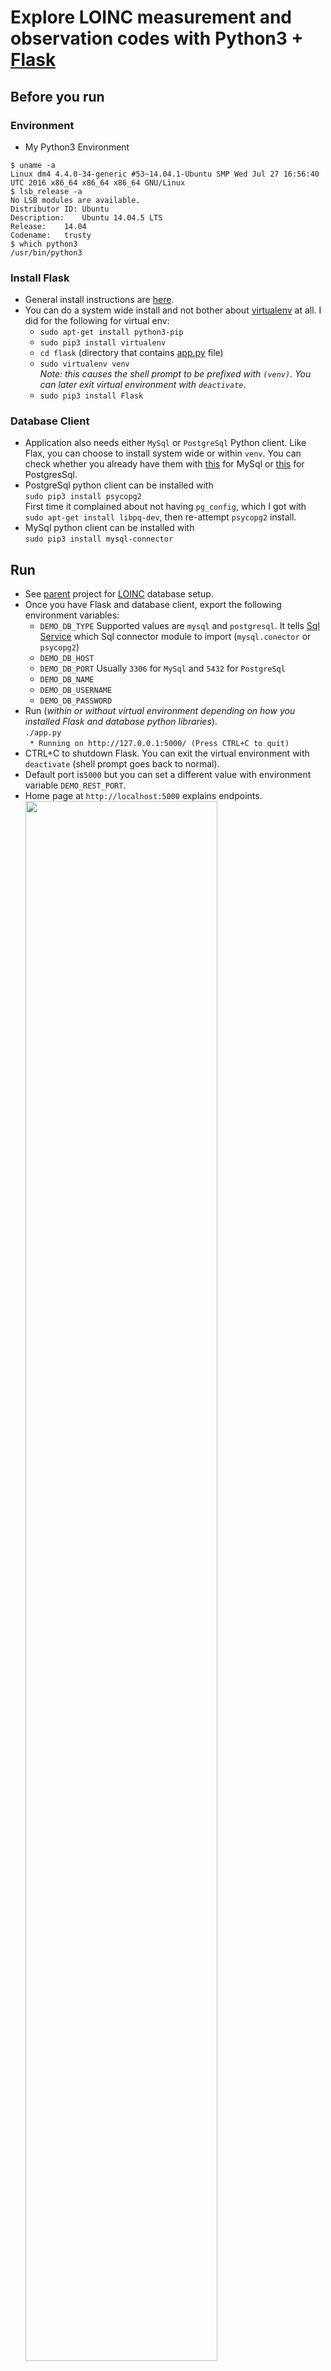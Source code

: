 
# Explore LOINC measurement and observation codes with Python3 + [Flask](http://flask.pocoo.org)
## Before you run
### Environment
* My Python3 Environment  
```
$ uname -a 
Linux dm4 4.4.0-34-generic #53~14.04.1-Ubuntu SMP Wed Jul 27 16:56:40 UTC 2016 x86_64 x86_64 x86_64 GNU/Linux
$ lsb_release -a
No LSB modules are available.
Distributor ID:	Ubuntu
Description:	Ubuntu 14.04.5 LTS
Release:	14.04
Codename:	trusty
$ which python3
/usr/bin/python3
```

### Install Flask
* General install instructions are [here](http://flask.pocoo.org/docs/0.11/installation).
* You can do a system wide install and not bother about [virtualenv](http://docs.python-guide.org/en/latest/dev/virtualenvs) at all. I did for the following for virtual env:
  * `sudo apt-get install python3-pip`
  * `sudo pip3 install virtualenv`
  * `cd flask` (directory that contains [app.py](app.py) file)
  * `sudo virtualenv venv`  
_Note: this causes the shell prompt to be prefixed with `(venv)`. You can later exit virtual environment with `deactivate`_.
  * `sudo pip3 install Flask`

### Database Client
  * Application also needs either `MySql` or `PostgreSql` Python client. Like Flax, you can choose to install system wide or within `venv`. You can check whether you already have them with [this](testing/test-mysql.sql) for MySql or [this](testing/test-pg.py) for PostgresSql.
  * PostgreSql python client can be installed with  
`sudo pip3 install psycopg2`  
First time it complained about not having `pg_config`, which I got with `sudo apt-get install libpq-dev`, then re-attempt `psycopg2` install.
  * MySql python client can be installed with  
`sudo pip3 install mysql-connector`

## Run
* See [parent](https://github.com/sfogo/rest-ways) project for [LOINC](https://loinc.org) database setup.
* Once you have Flask and database client, export the following environment variables:
  * `DEMO_DB_TYPE` Supported values are `mysql` and `postgresql`. It tells [Sql Service](sql_service.py) which Sql connector module to import (`mysql.conector` or `psycopg2`)
  * `DEMO_DB_HOST`
  * `DEMO_DB_PORT` Usually `3306` for `MySql` and `5432` for `PostgreSql`
  * `DEMO_DB_NAME`
  * `DEMO_DB_USERNAME`
  * `DEMO_DB_PASSWORD`
* Run (_within or without virtual environment depending on how you installed Flask and database python libraries_).  
`./app.py`   
` * Running on http://127.0.0.1:5000/ (Press CTRL+C to quit)`
* CTRL+C to shutdown Flask. You can exit the virtual environment with `deactivate` (shell prompt goes back to normal).
* Default port is`5000` but you can set a different value with environment variable `DEMO_REST_PORT`.
* Home page at `http://localhost:5000` explains endpoints.  
<img src="https://cloud.githubusercontent.com/assets/13286393/18037929/b1e2c116-6d43-11e6-96e6-9d1c58756507.png"
     border="0" width="80%" />

